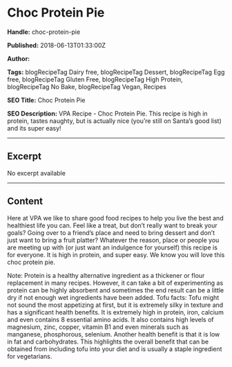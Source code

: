 # Choc Protein Pie

**Handle:** choc-protein-pie

**Published:** 2018-06-13T01:33:00Z

**Author:**  

**Tags:** blogRecipeTag Dairy free, blogRecipeTag Dessert, blogRecipeTag Egg free, blogRecipeTag Gluten Free, blogRecipeTag High Protein, blogRecipeTag No Bake, blogRecipeTag Vegan, Recipes

**SEO Title:** Choc Protein Pie

**SEO Description:** VPA Recipe - Choc Protein Pie. This recipe is high in protein, tastes naughty, but is actually nice (you’re still on Santa’s good list) and its super easy!

---

## Excerpt

No excerpt available

---

## Content

Here at VPA we like to share good food recipes to help you live the best and healthiest life you can. Feel like a treat, but don’t really want to break your goals? Going over to a friend’s place and need to bring dessert and don’t just want to bring a fruit platter? Whatever the reason, place or people you are meeting up with (or just want an indulgence for yourself) this recipe is for everyone. It is high in protein, and super easy. We know you will love this choc protein pie.

Note: Protein is a healthy alternative ingredient as a thickener or flour replacement in many recipes. However, it can take a bit of experimenting as protein can be highly absorbent and sometimes the end result can be a little dry if not enough wet ingredients have been added. Tofu facts: Tofu might not sound the most appetizing at first, but it is extremely silky in texture and has a significant health benefits. It is extremely high in protein, iron, calcium and even contains 8 essential amino acids. It also contains high levels of magnesium, zinc, copper, vitamin B1 and even minerals such as manganese, phosphorous, selenium. Another health benefit is that it is low in fat and carbohydrates. This highlights the overall benefit that can be obtained from including tofu into your diet and is usually a staple ingredient for vegetarians.

